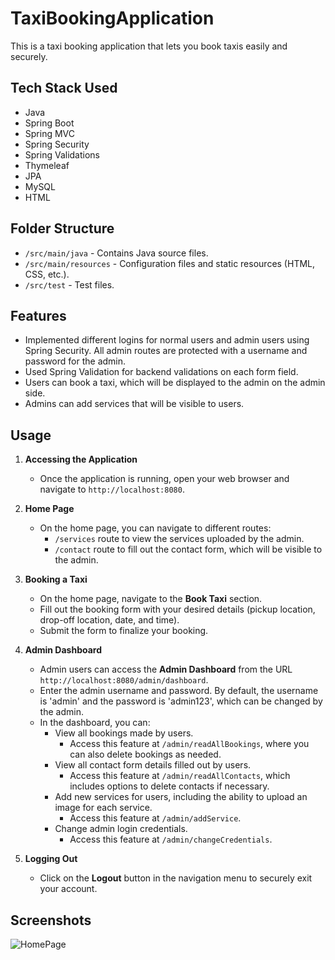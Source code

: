 # TaxiBookingApplication
This is a taxi booking application that lets you book taxis easily and securely.

## Tech Stack Used
- Java
- Spring Boot
- Spring MVC
- Spring Security
- Spring Validations
- Thymeleaf
- JPA
- MySQL
- HTML

## Folder Structure
- `/src/main/java` - Contains Java source files.
- `/src/main/resources` - Configuration files and static resources (HTML, CSS, etc.).
- `/src/test` - Test files.

## Features
- Implemented different logins for normal users and admin users using Spring Security. All admin routes are protected with a username and password for the admin.
- Used Spring Validation for backend validations on each form field.
- Users can book a taxi, which will be displayed to the admin on the admin side.
- Admins can add services that will be visible to users.

## Usage

1. **Accessing the Application**
   - Once the application is running, open your web browser and navigate to `http://localhost:8080`.

2. **Home Page**
   - On the home page, you can navigate to different routes:
     - `/services` route to view the services uploaded by the admin.
     - `/contact` route to fill out the contact form, which will be visible to the admin.

3. **Booking a Taxi**
   - On the home page, navigate to the **Book Taxi** section.
   - Fill out the booking form with your desired details (pickup location, drop-off location, date, and time).
   - Submit the form to finalize your booking.

4. **Admin Dashboard**
   - Admin users can access the **Admin Dashboard** from the URL `http://localhost:8080/admin/dashboard`.
   - Enter the admin username and password. By default, the username is 'admin' and the password is 'admin123', which can be changed by the admin.
   - In the dashboard, you can:
     - View all bookings made by users.
       - Access this feature at `/admin/readAllBookings`, where you can also delete bookings as needed.
     - View all contact form details filled out by users.
       - Access this feature at `/admin/readAllContacts`, which includes options to delete contacts if necessary.
     - Add new services for users, including the ability to upload an image for each service.
       - Access this feature at `/admin/addService`.
     - Change admin login credentials.
       - Access this feature at `/admin/changeCredentials`.


5. **Logging Out**
   - Click on the **Logout** button in the navigation menu to securely exit your account.

## Screenshots
![HomePage](https://imgur.com/a/HiBnvxC)
